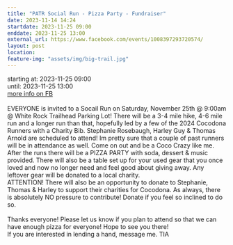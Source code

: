 ```yaml
---
title: "PATR Social Run - Pizza Party - Fundraiser"
date: 2023-11-14 14:24
startdate: 2023-11-25 09:00
enddate: 2023-11-25 13:00
external_url: https://www.facebook.com/events/1008397293720574/
layout: post
location: 
feature-img: "assets/img/big-trail.jpg"
---
```


starting at: 2023-11-25 09:00<br>until: 2023-11-25 13:00<br><a href="https://www.facebook.com/events/1008397293720574/">more info on FB</a><br><br>EVERYONE is invited to a Socail Run on Saturday, November 25th @ 9&#58;00am @ White Rock Trailhead Parking Lot! There will be a  3-4 mile hike, 4-6 mile run and a longer run than that, hopefully led by a few of the 2024 Cocodona Runners with a Charity Bib. Stephanie Rosebaugh, Harley Guy & Thomas Arnold are scheduled to attend! Im pretty sure that a couple of past runners will be in attendance as well. Come on out and be a Coco Crazy like me. After the runs there will be a PIZZA PARTY with soda, dessert & music provided. There will also be a table set up for your used gear that you once loved and now no longer need and feel good about giving away. Any leftover gear will be donated to a local charity.<br>
  ATTENTION! There will also be an opportunity to donate to Stephanie, Thomas & Harley to support their charities for Cocodona. As always, there is absolutely NO pressure to contribute! Donate if you feel so inclined to do so. <br>
  <br>
  Thanks everyone! Please let  us know if you plan to attend so that we can have enough pizza for everyone! Hope to see you there!<br>
  If you are interested in lending a hand, message me. TIA<br>
  <br>
  
